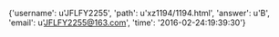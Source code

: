 {'username': u'JFLFY2255', 'path': u'xz1194/1194.html', 'answer': u'B', 'email': u'JFLFY2255@163.com', 'time': '2016-02-24:19:39:30'}